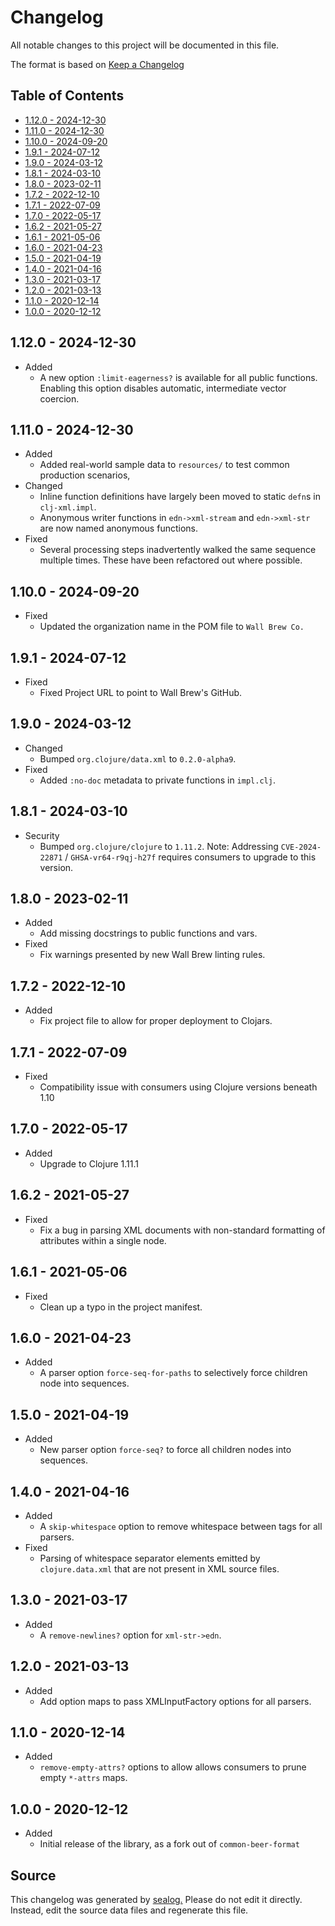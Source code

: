 # Changelog

All notable changes to this project will be documented in this file.

The format is based on [Keep a Changelog](https://keepachangelog.com/en/1.0.0/)

## Table of Contents

* [1.12.0 - 2024-12-30](#1120---2024-12-30)
* [1.11.0 - 2024-12-30](#1110---2024-12-30)
* [1.10.0 - 2024-09-20](#1100---2024-09-20)
* [1.9.1 - 2024-07-12](#191---2024-07-12)
* [1.9.0 - 2024-03-12](#190---2024-03-12)
* [1.8.1 - 2024-03-10](#181---2024-03-10)
* [1.8.0 - 2023-02-11](#180---2023-02-11)
* [1.7.2 - 2022-12-10](#172---2022-12-10)
* [1.7.1 - 2022-07-09](#171---2022-07-09)
* [1.7.0 - 2022-05-17](#170---2022-05-17)
* [1.6.2 - 2021-05-27](#162---2021-05-27)
* [1.6.1 - 2021-05-06](#161---2021-05-06)
* [1.6.0 - 2021-04-23](#160---2021-04-23)
* [1.5.0 - 2021-04-19](#150---2021-04-19)
* [1.4.0 - 2021-04-16](#140---2021-04-16)
* [1.3.0 - 2021-03-17](#130---2021-03-17)
* [1.2.0 - 2021-03-13](#120---2021-03-13)
* [1.1.0 - 2020-12-14](#110---2020-12-14)
* [1.0.0 - 2020-12-12](#100---2020-12-12)

## 1.12.0 - 2024-12-30

* Added
  * A new option `:limit-eagerness?` is available for all public functions. Enabling this option disables automatic, intermediate vector coercion.

## 1.11.0 - 2024-12-30

* Added
  * Added real-world sample data to `resources/` to test common production scenarios,
* Changed
  * Inline function definitions have largely been moved to static `defn`s in `clj-xml.impl`.
  * Anonymous writer functions in `edn->xml-stream` and `edn->xml-str` are now named anonymous functions.
* Fixed
  * Several processing steps inadvertently walked the same sequence multiple times. These have been refactored out where possible.

## 1.10.0 - 2024-09-20

* Fixed
  * Updated the organization name in the POM file to `Wall Brew Co.`

## 1.9.1 - 2024-07-12

* Fixed
  * Fixed Project URL to point to Wall Brew's GitHub.

## 1.9.0 - 2024-03-12

* Changed
  * Bumped `org.clojure/data.xml` to `0.2.0-alpha9`.
* Fixed
  * Added `:no-doc` metadata to private functions in `impl.clj`.

## 1.8.1 - 2024-03-10

* Security
  * Bumped `org.clojure/clojure` to `1.11.2`. Note: Addressing `CVE-2024-22871` / `GHSA-vr64-r9qj-h27f` requires consumers to upgrade to this version.

## 1.8.0 - 2023-02-11

* Added
  * Add missing docstrings to public functions and vars.
* Fixed
  * Fix warnings presented by new Wall Brew linting rules.

## 1.7.2 - 2022-12-10

* Added
  * Fix project file to allow for proper deployment to Clojars.

## 1.7.1 - 2022-07-09

* Fixed
  * Compatibility issue with consumers using Clojure versions beneath 1.10

## 1.7.0 - 2022-05-17

* Added
  * Upgrade to Clojure 1.11.1

## 1.6.2 - 2021-05-27

* Fixed
  * Fix a bug in parsing XML documents with non-standard formatting of attributes within a single node.

## 1.6.1 - 2021-05-06

* Fixed
  * Clean up a typo in the project manifest.

## 1.6.0 - 2021-04-23

* Added
  * A parser option `force-seq-for-paths` to selectively force children node into sequences.

## 1.5.0 - 2021-04-19

* Added
  * New parser option `force-seq?` to force all children nodes into sequences.

## 1.4.0 - 2021-04-16

* Added
  * A `skip-whitespace` option to remove whitespace between tags for all parsers.
* Fixed
  * Parsing of whitespace separator elements emitted by `clojure.data.xml` that are not present in XML source files.

## 1.3.0 - 2021-03-17

* Added
  * A `remove-newlines?` option for `xml-str->edn`.

## 1.2.0 - 2021-03-13

* Added
  * Add option maps to pass XMLInputFactory options for all parsers.

## 1.1.0 - 2020-12-14

* Added
  * `remove-empty-attrs?` options to allow allows consumers to prune empty `*-attrs` maps.

## 1.0.0 - 2020-12-12

* Added
  * Initial release of the library, as a fork out of `common-beer-format`

## Source

This changelog was generated by [sealog.](https://github.com/Wall-Brew-Co/lein-sealog)
Please do not edit it directly. Instead, edit the source data files and regenerate this file.

